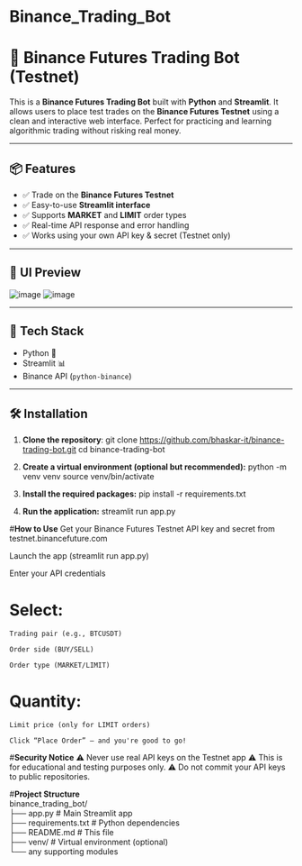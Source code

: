 # Binance_Trading_Bot
# 🚀 Binance Futures Trading Bot (Testnet)

This is a **Binance Futures Trading Bot** built with **Python** and **Streamlit**. It allows users to place test trades on the **Binance Futures Testnet** using a clean and interactive web interface. Perfect for practicing and learning algorithmic trading without risking real money.

---

## 📦 Features

- ✅ Trade on the **Binance Futures Testnet**
- ✅ Easy-to-use **Streamlit interface**
- ✅ Supports **MARKET** and **LIMIT** order types
- ✅ Real-time API response and error handling
- ✅ Works using your own API key & secret (Testnet only)

---

## 📸 UI Preview
![image](https://github.com/user-attachments/assets/4a2bfaba-8fcc-4746-b561-50939ae5d5da)
![image](https://github.com/user-attachments/assets/e7e6bafc-fe96-45a0-858c-a1bc0a7eaaf2)




---

## 🧰 Tech Stack

- Python 🐍
- Streamlit 📊
- Binance API (`python-binance`)

---

## 🛠️ Installation

1. **Clone the repository**:
git clone https://github.com/bhaskar-it/binance-trading-bot.git
cd binance-trading-bot

2. **Create a virtual environment (optional but recommended):**
python -m venv venv
source venv/bin/activate

3. **Install the required packages:**
pip install -r requirements.txt

4. **Run the application:**
streamlit run app.py


#**How to Use**
  Get your Binance Futures Testnet API key and secret from testnet.binancefuture.com

  Launch the app (streamlit run app.py)

  Enter your API credentials

#  Select:

    Trading pair (e.g., BTCUSDT)

    Order side (BUY/SELL)

    Order type (MARKET/LIMIT)

 # Quantity:

    Limit price (only for LIMIT orders)

    Click “Place Order” — and you're good to go!


#**Security Notice**
⚠️ Never use real API keys on the Testnet app
⚠️ This is for educational and testing purposes only.
⚠️ Do not commit your API keys to public repositories.


#**Project Structure**<br>
binance_trading_bot/<br>
├── app.py                  # Main Streamlit app<br>
├── requirements.txt        # Python dependencies<br>
├── README.md               # This file<br>
├── venv/                   # Virtual environment (optional)<br>
└── any supporting modules




